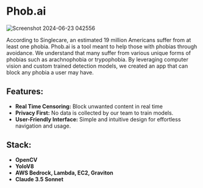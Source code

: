# Phob.ai

![Screenshot 2024-06-23 042556](https://github.com/ManuThakur10/PhobAI/assets/125108237/838760ca-a56a-4aba-b33b-2ab890047d61)

According to Singlecare, an estimated 19 million Americans suffer from at least one phobia. Phob.ai is a tool meant to help those with phobias through avoidance. We understand that many suffer from various unique forms of phobias such as arachnophobia or trypophobia. By leveraging computer vision and custom trained detection models, we created an app that can block any phobia a user may have.

## Features:
- **Real Time Censoring:** Block unwanted content in real time
- **Privacy First:** No data is collected by our team to train models.
- **User-Friendly Interface:** Simple and intuitive design for effortless navigation and usage.

## Stack:
- **OpenCV**
- **YoloV8**
- **AWS Bedrock, Lambda, EC2, Graviton**
- **Claude 3.5 Sonnet**
